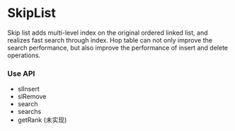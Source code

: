 # SkipList
Skip list adds multi-level index on the original ordered linked list, and realizes fast search through index. Hop table can not only improve the search performance, but also improve the performance of insert and delete operations.

### **Use API**

- slInsert
- slRemove
- search
- searchs
- getRank (未实现)

